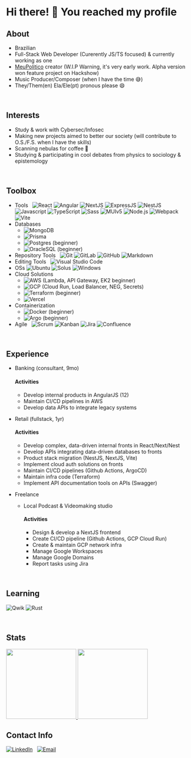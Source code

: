 # Hi there! 👋 You reached my profile

## About

* Brazilian
* Full-Stack Web Developer (Curerently JS/TS focused) & currently working as one
* [MeuPolitico](https://github.com/meu-politico-next-mui) creator (W.I.P Warning, it's very early work. Alpha version won feature project on Hackshow)
* Music Producer/Composer (when I have the time :sweat_smile:)
* They/Them(en) Ela/Ele(pt) pronous please 😄

<br>

## Interests

* Study & work with Cybersec/Infosec
* Making new projects aimed to better our society (will contribute to O.S./F.S. when I have the skills)
* Scanning nebulas for coffee :vulcan_salute:
* Studying & participating in cool debates from physics to sociology & epistemology

<br>

## Toolbox

- Tools &nbsp;
  ![React](https://img.shields.io/badge/-React-333333?style=flat&logo=React)
  ![Angular](https://img.shields.io/badge/-Angular-333333?style=flat&logo=Angular)
  ![NextJS](https://img.shields.io/badge/-NextJS-333333?style=flat&logo=nextjs)
  ![ExpressJS](https://img.shields.io/badge/-Express-333333?style=flat&logo=Express)
  ![NestJS](https://img.shields.io/badge/-NestJS-333333?style=flat&logo=NestJS)
  ![Javascript](https://img.shields.io/badge/-Javascript-333333?style=plastic&logo=javascript)
  ![TypeScript](https://img.shields.io/badge/-TypeScript-333333?style=plastic&logo=typescript)
  ![Sass](https://img.shields.io/badge/-Sass-333333?style=flat&logo=Sass)
  ![MUIv5](https://img.shields.io/badge/-MUIv5-333333?style=flat&logo=MUI)
  ![Node.js](https://img.shields.io/badge/-Node.js-333333?style=flat&logo=node.js&logoColor=563D7C)
  ![Webpack](https://img.shields.io/badge/-Webpack-333333?style=flat&logo=Webpack)
  ![Vite](https://img.shields.io/badge/-Vite-333333?style=flat&logo=Vite)
- Databases &nbsp;
  - ![MongoDB](https://img.shields.io/badge/-MongoDB-333333?style=flat&logo=mongodb)
  - ![Prisma](https://img.shields.io/badge/-Prisma-333333?style=flat&logo=prisma)
  - ![Postgres](https://img.shields.io/badge/-postgresql-333333?style=flat&logo=postgresql) (beginner)
  - ![OracleSQL](https://img.shields.io/badge/-OracleSQL-333333?style=flat&logo=oracle) (beginner)
- Repository Tools &nbsp;
  ![Git](https://img.shields.io/badge/-Git-333333?style=flat&logo=git)
  ![GitLab](https://img.shields.io/badge/-gitlab-333333?style=flat&logo=gitlab)
  ![GitHub](https://img.shields.io/badge/-GitHub-333333?style=flat&logo=github)
  ![Markdown](https://img.shields.io/badge/-Markdown-333333?style=flat&logo=markdown)
- Editing Tools &nbsp;
  ![Visual Studio Code](https://img.shields.io/badge/-Visual%20Studio%20Code-333333?style=flat&logo=visual-studio-code&logoColor=007ACC)
- OSs
  ![Ubuntu](https://img.shields.io/badge/-Ubuntu-333333?style=flat&logo=Ubuntu)
  ![Solus](https://img.shields.io/badge/-Solus-333333?style=flat&logo=Solus)
  ![Windows](https://img.shields.io/badge/-Windows-333333?style=flat&logo=Windows)
- Cloud Solutions &nbsp;
  - ![AWS](https://img.shields.io/badge/-AWS-333333?style=flat&logo=Amazon) (Lambda, API Gateway, EK2 beginner)
  - ![GCP](https://img.shields.io/badge/-GCP-333333?style=flat&logo=Google) (Cloud Run, Load Balancer, NEG, Secrets)
  - ![Terraform](https://img.shields.io/badge/-Terraform-333333?style=flat&logo=terraform) (beginner)
  - ![Vercel](https://img.shields.io/badge/-Vercel-333333?style=flat&logo=Vercel)
- Containerization &nbsp;
  - ![Docker](https://img.shields.io/badge/-Docker-333333?style=flat&logo=Docker) (beginner)
  - ![Argo](https://img.shields.io/badge/-Argo-333333?style=flat&logo=Argo) (beginner)
- Agile &nbsp;
  ![Scrum](https://img.shields.io/badge/-Scrum-333333?style=flat&logo=Scrum)
  ![Kanban](https://img.shields.io/badge/-Kanban-333333?style=flat&logo=Kanban)
  ![Jira](https://img.shields.io/badge/-Jira-333333?style=flat&logo=Jira)
  ![Confluence](https://img.shields.io/badge/-Confluence-333333?style=flat&logo=Confluence)
  
<br>
  
## Experience

- Banking (consultant, 9mo)
  #### Activities
  - Develop internal products in AngularJS (12)
  - Maintain CI/CD pipelines in AWS
  - Develop data APIs to integrate legacy systems

- Retail (fullstack, 1yr)
  #### Activities
  - Develop complex, data-driven internal fronts in React/Next/Nest
  - Develop APIs integrating data-driven databases to fronts
  - Product stack migration (NestJS, NextJS, Vite)
  - Implement cloud auth solutions on fronts
  - Maintain CI/CD pipelines (Github Actions, ArgoCD)
  - Maintain infra code (Terraform)
  - Implement API documentation tools on APIs (Swagger)
  
- Freelance
  - Local Podcast & Videomaking studio
    #### Activities
    - Design & develop a NextJS frontend
    - Create CI/CD pipeline (Github Actions, GCP Cloud Run)
    - Create & maintain GCP network infra
    - Manage Google Workspaces
    - Manage Google Domains
    - Report tasks using Jira

<br>
  
## Learning

![Qwik](https://img.shields.io/badge/-Qwik-333333?style=flat&logo=qwik)
![Rust](https://img.shields.io/badge/-Rust-333333?style=flat&logo=rust)

<br>
  
## Stats
  
<p>
  <a href="https://github.com/unimatrix2">
    <img height="190em" src="https://github-readme-stats-eight-theta.vercel.app/api?username=unimatrix2&theme=dracula&show_icons=true&include_all_commits=true&count_private=true">
    <img height="190em" src="https://github-readme-stats-eight-theta.vercel.app/api/top-langs/?username=unimatrix2&theme=dracula&hide=PHP&show_icons=true&include_all_commits=true&count_private=true">
  </a>
</p>

## Contact Info

 [![LinkedIn](https://img.shields.io/badge/-Linkedin-333333?style=for-the-badge&logo=linkedin)](https://www.linkedin.com/in/dannynis/)&nbsp;&nbsp;
 [![Email](https://img.shields.io/badge/-Email-333333?style=for-the-badge&logo=gmail)](mailto:dnny.nis@gmail.com?subject=[GitHub]%20Profile%20Contact)&nbsp;&nbsp;
